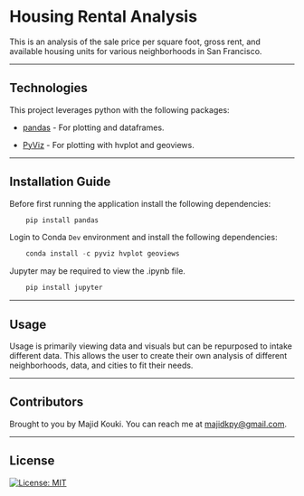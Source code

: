 # Housing Rental Analysis

This is an analysis of the sale price per square foot, gross rent, and available housing units for various neighborhoods in San Francisco.

---

## Technologies

This project leverages python with the following packages:

* [pandas](https://github.com/pandas-dev/pandas) - For plotting and dataframes.

* [PyViz](https://github.com/pyviz/pyviz.org) - For plotting with hvplot and geoviews.

---

## Installation Guide

Before first running the application install the following dependencies:

```python
    pip install pandas
```

Login to Conda `Dev` environment and install the following dependencies:

```python
    conda install -c pyviz hvplot geoviews
```

Jupyter may be required to view the .ipynb file.

```python
    pip install jupyter
```

---

## Usage

Usage is primarily viewing data and visuals but can be repurposed to intake different data. This allows the user to create their own analysis of different neighborhoods, data, and cities to fit their needs.

---

## Contributors

Brought to you by Majid Kouki. You can reach me at [majidkpy@gmail.com](mailto:majidkpy@gmail.com).

---

## License

[![License: MIT](https://img.shields.io/badge/License-MIT-yellow.svg)](https://opensource.org/licenses/MIT)
